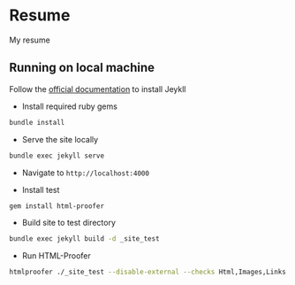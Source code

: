 # Resume

My resume

## Running on local machine

Follow the [official documentation](https://jekyllrb.com/docs/step-by-step/01-setup) to install Jeykll

* Install required ruby gems

```bash
bundle install
```

* Serve the site locally

```bash
bundle exec jekyll serve
```

* Navigate to `http://localhost:4000`


* Install test

```bash
gem install html-proofer
```

* Build site to test directory

```bash
bundle exec jekyll build -d _site_test
```

* Run HTML-Proofer

```bash
htmlproofer ./_site_test --disable-external --checks Html,Images,Links
```